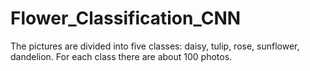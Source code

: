 # Flower_Classification_CNN

The pictures are divided into five classes: daisy, tulip, rose, sunflower, dandelion.
For each class there are about 100 photos. 

